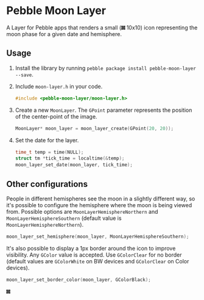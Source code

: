 # Pebble Moon Layer

A Layer for Pebble apps that renders a small (![Phases](extras/phases.gif) 10x10) icon representing the moon phase for a given date and hemisphere.

## Usage

1. Install the library by running `pebble package install pebble-moon-layer --save`.
2. Include `moon-layer.h` in your code.

    ```c
    #include <pebble-moon-layer/moon-layer.h>
    ```
5. Create a new ``MoonLayer``. The `GPoint` parameter represents the position of the center-point of the image.

    ```c
    MoonLayer* moon_layer = moon_layer_create(GPoint(20, 20));
    ```

6. Set the date for the layer.

    ```c
    time_t temp = time(NULL);
    struct tm *tick_time = localtime(&temp);
    moon_layer_set_date(moon_layer, tick_time);
    ```

## Other configurations

People in different hemispheres see the moon in a slightly different way, so it's possible to configure the hemisphere where the moon is being viewed from. Possible options are `MoonLayerHemisphereNorthern` and `MoonLayerHemisphereSouthern` (default value is `MoonLayerHemisphereNorthern`).

  ```c
  moon_layer_set_hemisphere(moon_layer, MoonLayerHemisphereSouthern);
  ```

It's also possible to display a 1px border around the icon to improve visibility. Any `GColor` value is accepted. Use `GColorClear` for no border (default values are `GColorWhite` on BW devices and `GColorClear` on Color devices).

  ```c
  moon_layer_set_border_color(moon_layer, GColorBlack);
  ```

![Phases](extras/phases.gif)
